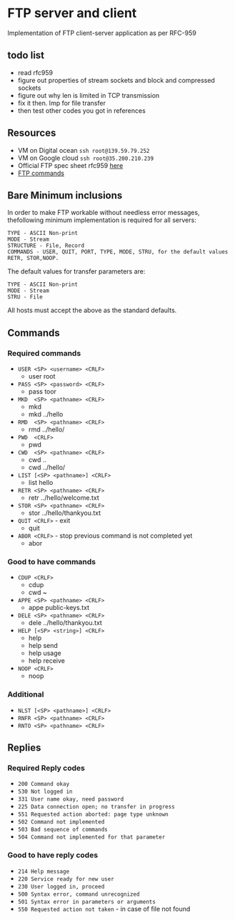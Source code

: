 # FTP server and client

Implementation of FTP client-server application as per RFC-959

## todo list

- read rfc959
- figure out properties of stream sockets and block and compressed sockets
- figure out why len is limited in TCP transmission
- fix it then. Imp for file transfer
- then test other codes you got in references

## Resources 

- VM on Digital ocean `ssh root@139.59.79.252`
- VM on Google cloud `ssh root@35.200.210.239`
- Official FTP spec sheet rfc959 [here](https://www.w3.org/Protocols/rfc959/6_State.html)
- [FTP commands](http://www.nsftools.com/tips/RawFTP.htm)

## Bare Minimum inclusions

In order to make FTP workable without needless error messages, thefollowing minimum implementation is required for all servers:

```text
TYPE - ASCII Non-print
MODE - Stream
STRUCTURE - File, Record
COMMANDS - USER, QUIT, PORT, TYPE, MODE, STRU, for the default values RETR, STOR,NOOP.
```

The default values for transfer parameters are:
```
TYPE - ASCII Non-print
MODE - Stream
STRU - File
```

All hosts must accept the above as the standard defaults.

## Commands

### Required commands

- `USER <SP> <username> <CRLF>`
  - user root
- `PASS <SP> <password> <CRLF>`
  - pass toor
- `MKD  <SP> <pathname> <CRLF>`
  - mkd 
  - mkd ../hello
- `RMD  <SP> <pathname> <CRLF>`
  - rmd ../hello/
- `PWD  <CRLF>`
  - pwd
- `CWD  <SP> <pathname> <CRLF>`
  - cwd ..
  - cwd ../hello/
- `LIST [<SP> <pathname>] <CRLF>`
  - list hello
- `RETR <SP> <pathname> <CRLF>`
  - retr ../hello/welcome.txt
- `STOR <SP> <pathname> <CRLF>`
  - stor ../hello/thankyou.txt
- `QUIT <CRLF>`  - exit
  - quit
- `ABOR <CRLF>` - stop previous command is not completed yet
  - abor

### Good to have commands

- `CDUP <CRLF>`
  - cdup
  - cwd ~
- `APPE <SP> <pathname> <CRLF>`
  - appe public-keys.txt
- `DELE <SP> <pathname> <CRLF>`
  - dele ../hello/thankyou.txt
- `HELP [<SP> <string>] <CRLF>`
  - help
  - help send
  - help usage
  - help receive
- `NOOP <CRLF>`
  - noop

### Additional

- `NLST [<SP> <pathname>] <CRLF>`
- `RNFR <SP> <pathname> <CRLF>`
- `RNTO <SP> <pathname> <CRLF>`

## Replies

### Required Reply codes

- `200 Command okay`
- `530 Not logged in`
- `331 User name okay, need password`
- `225 Data connection open; no transfer in progress`
- `551 Requested action aborted: page type unknown`
- `502 Command not implemented`
- `503 Bad sequence of commands`
- `504 Command not implemented for that parameter`

### Good to have reply codes

- `214 Help message`
- `220 Service ready for new user`
- `230 User logged in, proceed`
- `500 Syntax error, command unrecognized`
- `501 Syntax error in parameters or arguments`
- `550 Requested action not taken` - in case of file not found
